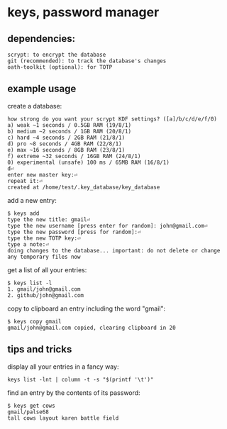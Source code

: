 # keys, password manager 

## dependencies:

```
scrypt: to encrypt the database
git (recommended): to track the database's changes
oath-toolkit (optional): for TOTP
```

## example usage

create a database:

```
how strong do you want your scrypt KDF settings? ([a]/b/c/d/e/f/0)
a) weak ~1 seconds / 0.5GB RAM (19/8/1)
b) medium ~2 seconds / 1GB RAM (20/8/1)
c) hard ~4 seconds / 2GB RAM (21/8/1)
d) pro ~8 seconds / 4GB RAM (22/8/1)
e) max ~16 seconds / 8GB RAM (23/8/1)
f) extreme ~32 seconds / 16GB RAM (24/8/1)
0) experimental (unsafe) 100 ms / 65MB RAM (16/8/1)
d⏎
enter new master key:⏎
repeat it:⏎
created at /home/test/.key_database/key_database

```

add a new entry:

```
$ keys add
type the new title: gmail⏎
type the new username [press enter for random]: john@gmail.com⏎
type the new password [press for random]:⏎
type the new TOTP key:⏎
type a note:⏎
doing changes to the database... important: do not delete or change any temporary files now
```

get a list of all your entries:

```
$ keys list -l
1. gmail/john@gmail.com
2. github/john@gmail.com
```

copy to clipboard an entry including the word "gmail":

```
$ keys copy gmail
gmail/john@gmail.com copied, clearing clipboard in 20
```

## tips and tricks

display all your entries in a fancy way:

```
keys list -lnt | column -t -s "$(printf '\t')"

```

find an entry by the contents of its password:

```
$ keys get cows
gmail/palse68
tall cows layout karen battle field
```
